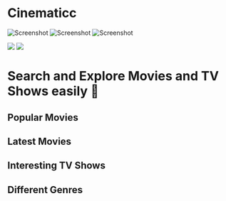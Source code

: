 # Cinematicc
![Screenshot](./Screenshot(56).png)
![Screenshot](./Screenshot(55).png)
![Screenshot](./Screenshot(53).png)

![](https://img.shields.io/badge/API-TMDB-API-informational?style=flat&logo=github&logoColor=white&color=2bbc8a) ![](https://img.shields.io/badge/Framework-React-informational?style=flat&logo=react&logoColor=white&color=2bbc8a)

# Search and Explore Movies and TV Shows easily 🚀
## Popular Movies
## Latest Movies
## Interesting TV Shows
## Different Genres
